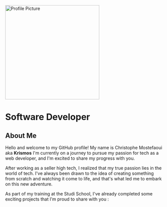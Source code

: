 <img src="" alt="Profile Picture" width="300" />
<h1>Software Developer</h1>

## About Me

Hello and welcome to my GitHub profile! My name is Christophe Mostefaoui aka <b>Krismos</b> I'm currently on a journey to pursue my passion for tech as a web developer, and I'm excited to share my progress with you.



After working as a seller high tech, I realized that my true passion lies in the world of tech. I've always been drawn to the idea of creating something from scratch and watching it come to life, and that's what led me to embark on this new adventure.

As part of my training at the Studi School, I've already completed some exciting projects that I'm proud to share with you :
  
